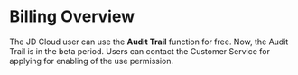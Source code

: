 # Billing Overview

The JD Cloud user can use the **Audit Trail** function for free. Now, the Audit Trail is in the beta period. Users can contact the Customer Service for applying for enabling of the use permission.

